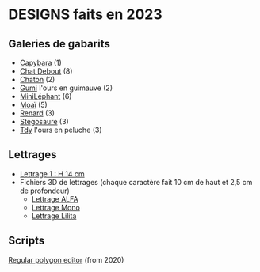 # DESIGNS faits en 2023

## Galeries de gabarits
- [Capybara](https://github.com/gilboonet/designs/blob/master/2023/capybara/README.md) (1)
- [Chat Debout](https://github.com/gilboonet/designs/blob/master/2023/chat_debout/README.md) (8)
- [Chaton](https://github.com/gilboonet/designs/blob/master/2023/chaton/README.md) (2)
- [Gumi](https://github.com/gilboonet/designs/blob/master/2023/gumi/README.md) l'ours en guimauve (2)
- [MiniLéphant](https://github.com/gilboonet/designs/blob/master/2023/mini_lephant/README.md) (6)
- [Moaï](https://github.com/gilboonet/designs/blob/master/2023/moai/README.md) (5)
- [Renard](https://github.com/gilboonet/designs/blob/master/2023/renard/README.md) (3)
- [Stégosaure](https://github.com/gilboonet/designs/blob/master/2023/stegosaure/README.md) (3)
- [Tdy](https://github.com/gilboonet/designs/blob/master/2023/tdy/README.md) l'ours en peluche (3)

## Lettrages
- [Lettrage 1 : H 14 cm](https://raw.githubusercontent.com/gilboonet/designs/master/2023/lettres_et_chiffres.pdf)
- Fichiers 3D de lettrages (chaque caractère fait 10 cm de haut et 2,5 cm de profondeur)
  - [Lettrage ALFA](https://github.com/gilboonet/designs/tree/master/2023/LETTRAGES/ALFA)
  - [Lettrage Mono](https://github.com/gilboonet/designs/tree/master/2023/LETTRAGES/Mono)
  - [Lettrage Lilita](https://github.com/gilboonet/designs/tree/master/2023/LETTRAGES/Lilita)

## Scripts
[Regular polygon editor](https://openjscad.xyz#https://raw.githubusercontent.com/gilboonet/designs/master/2023/RegularPolygons.js) (from 2020)

